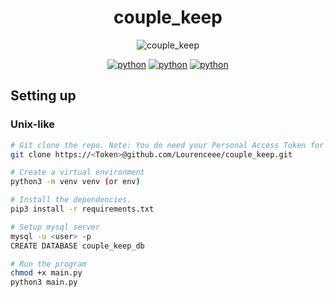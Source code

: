<div align="center">
  <h1>couple_keep</h1>

![couple_keep](https://user-images.githubusercontent.com/79712099/131660928-3e58eaec-ac2f-498a-bb54-7ac0059c2a33.png)

[![python](https://img.shields.io/badge/Made_with-Python-be9ace?labelColor=23261f&logo=python&logoColor=be9ace)](https://python.org)
[![python](https://img.shields.io/badge/Made_with-PyQt5-be9ace?labelColor=23261f&logo=python&logoColor=be9ace)](https://python.org)
[![python](https://img.shields.io/badge/License-GPL3-be9ace?labelColor=23261f&logo=gnu&logoColor=be9ace)](https://python.org)

</div>

## Setting up

### Unix-like

```sh
# Git clone the repo. Note: You do need your Personal Access Token for this, otherwise simply download the zip file.
git clone https://<Token>@github.com/Lourenceee/couple_keep.git

# Create a virtual environment
python3 -m venv venv (or env)

# Install the dependencies.
pip3 install -r requirements.txt

# Setup mysql server
mysql -u <user> -p
CREATE DATABASE couple_keep_db

# Run the program
chmod +x main.py
python3 main.py
```
